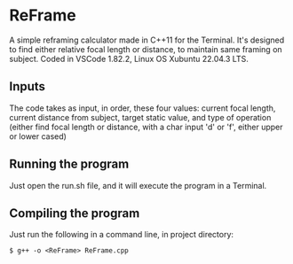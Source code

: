 # ReFrame
A simple reframing calculator made in C++11 for the Terminal. It's designed to find either relative focal length or distance, to maintain same framing on subject. Coded in VSCode 1.82.2, Linux OS Xubuntu 22.04.3 LTS.
## Inputs
The code takes as input, in order, these four values: current focal length, current distance from subject, target static value, and type of operation (either find focal length or distance, with a char input 'd' or 'f', either upper or lower cased)
## Running the program
Just open the run.sh file, and it will execute the program in a Terminal.
## Compiling the program
Just run the following in a command line, in project directory:
```shell
$ g++ -o <ReFrame> ReFrame.cpp
```
